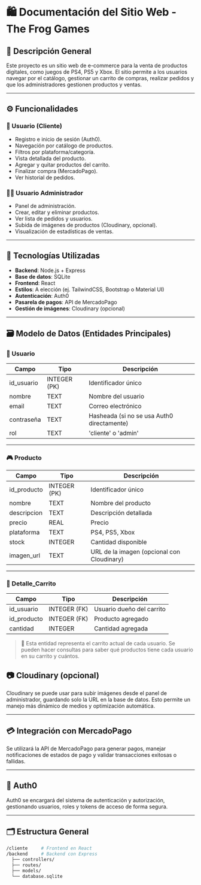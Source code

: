 # 🛍️ Documentación del Sitio Web - The Frog Games

## 📌 Descripción General

Este proyecto es un sitio web de e-commerce para la venta de productos digitales, como juegos de PS4, PS5 y Xbox. El sitio permite a los usuarios navegar por el catálogo, gestionar un carrito de compras, realizar pedidos y que los administradores gestionen productos y ventas.

---

## ⚙️ Funcionalidades

### 👤 Usuario (Cliente)
- Registro e inicio de sesión (Auth0).
- Navegación por catálogo de productos.
- Filtros por plataforma/categoría.
- Vista detallada del producto.
- Agregar y quitar productos del carrito.
- Finalizar compra (MercadoPago).
- Ver historial de pedidos.

### 🧑‍💼 Usuario Administrador
- Panel de administración.
- Crear, editar y eliminar productos.
- Ver lista de pedidos y usuarios.
- Subida de imágenes de productos (Cloudinary, opcional).
- Visualización de estadísticas de ventas.

---

## 🧱 Tecnologías Utilizadas

- **Backend**: Node.js + Express  
- **Base de datos**: SQLite  
- **Frontend**: React  
- **Estilos**: A elección (ej. TailwindCSS, Bootstrap o Material UI)  
- **Autenticación**: Auth0  
- **Pasarela de pagos**: API de MercadoPago  
- **Gestión de imágenes**: Cloudinary (opcional)

---

## 🗃️ Modelo de Datos (Entidades Principales)

### 👤 Usuario
| Campo | Tipo | Descripción |
|-------|------|-------------|
| id_usuario | INTEGER (PK) | Identificador único |
| nombre | TEXT | Nombre del usuario |
| email | TEXT | Correo electrónico |
| contraseña | TEXT | Hasheada (si no se usa Auth0 directamente) |
| rol | TEXT | 'cliente' o 'admin' |

---

### 🎮 Producto
| Campo | Tipo | Descripción |
|-------|------|-------------|
| id_producto | INTEGER (PK) | Identificador único |
| nombre | TEXT | Nombre del producto |
| descripcion | TEXT | Descripción detallada |
| precio | REAL | Precio |
| plataforma | TEXT | PS4, PS5, Xbox |
| stock | INTEGER | Cantidad disponible |
| imagen_url | TEXT | URL de la imagen (opcional con Cloudinary) |

---

### 🛒 Detalle_Carrito
| Campo | Tipo | Descripción |
|-------|------|-------------|
| id_usuario | INTEGER (FK) | Usuario dueño del carrito |
| id_producto | INTEGER (FK) | Producto agregado |
| cantidad | INTEGER | Cantidad agregada |

> 🔁 Esta entidad representa el carrito actual de cada usuario. Se pueden hacer consultas para saber qué productos tiene cada usuario en su carrito y cuántos.



## 📷 Cloudinary (opcional)

Cloudinary se puede usar para subir imágenes desde el panel de administrador, guardando solo la URL en la base de datos. Esto permite un manejo más dinámico de medios y optimización automática.

---

## 💳 Integración con MercadoPago

Se utilizará la API de MercadoPago para generar pagos, manejar notificaciones de estados de pago y validar transacciones exitosas o fallidas.

---

## 🔐 Auth0

Auth0 se encargará del sistema de autenticación y autorización, gestionando usuarios, roles y tokens de acceso de forma segura.

---

## 🗂️ Estructura General

```bash
/cliente     # Frontend en React
/backend     # Backend con Express
  ├── controllers/
  ├── routes/
  ├── models/
  └── database.sqlite
